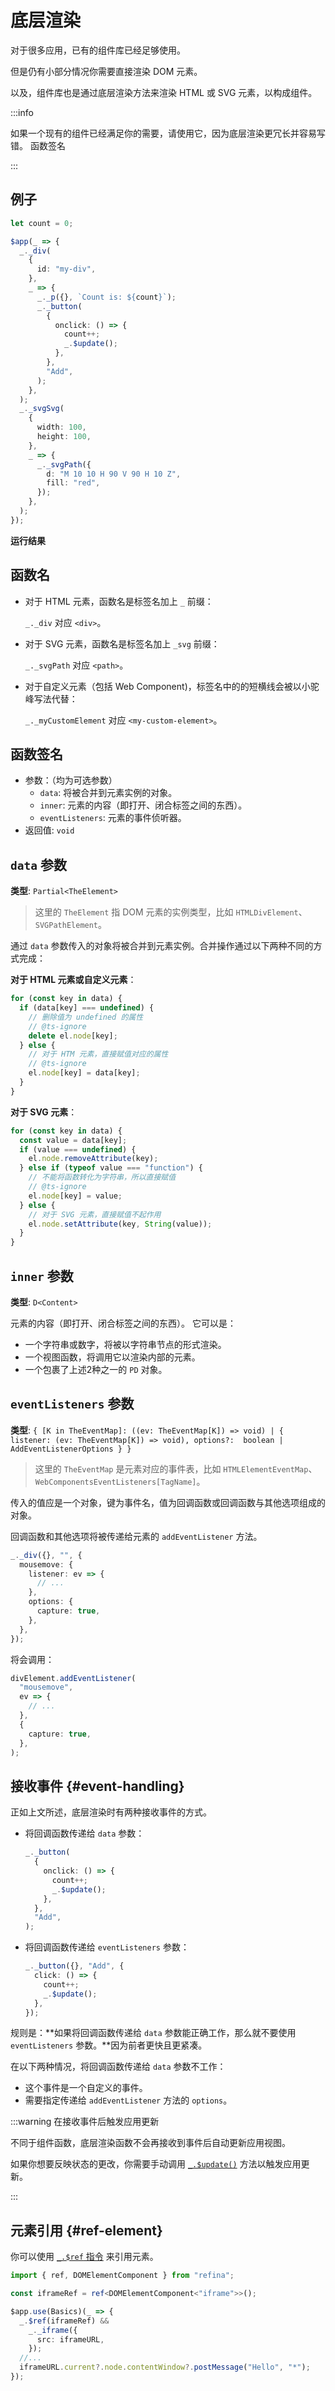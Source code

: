 <script setup>   
import LowlevelVue from "snippets/lowlevel.vue";
</script>

# 底层渲染

对于很多应用，已有的组件库已经足够使用。

但是仍有小部分情况你需要直接渲染 DOM 元素。

以及，组件库也是通过底层渲染方法来渲染 HTML 或 SVG 元素，以构成组件。

:::info

如果一个现有的组件已经满足你的需要，请使用它，因为底层渲染更冗长并容易写错。 函数签名

:::

## 例子

```ts
let count = 0;

$app(_ => {
  _._div(
    {
      id: "my-div",
    },
    _ => {
      _._p({}, `Count is: ${count}`);
      _._button(
        {
          onclick: () => {
            count++;
            _.$update();
          },
        },
        "Add",
      );
    },
  );
  _._svgSvg(
    {
      width: 100,
      height: 100,
    },
    _ => {
      _._svgPath({
        d: "M 10 10 H 90 V 90 H 10 Z",
        fill: "red",
      });
    },
  );
});
```

**运行结果**

<LowlevelVue />

## 函数名

- 对于 HTML 元素，函数名是标签名加上 `_` 前缀：

  `_._div` 对应 `<div>`。

- 对于 SVG 元素，函数名是标签名加上 `_svg` 前缀：

  `_._svgPath` 对应 `<path>`。

- 对于自定义元素（包括 Web Component)，标签名中的的短横线会被以小驼峰写法代替：

  `_._myCustomElement` 对应 `<my-custom-element>`。

## 函数签名

- 参数：（均为可选参数）
  - `data`: 将被合并到元素实例的对象。
  - `inner`: 元素的内容（即打开、闭合标签之间的东西）。
  - `eventListeners`: 元素的事件侦听器。
- 返回值: `void`

## `data` 参数

**类型**: `Partial<TheElement>`

> 这里的 `TheElement` 指 DOM 元素的实例类型，比如 `HTMLDivElement`、`SVGPathElement`。

通过 `data` 参数传入的对象将被合并到元素实例。合并操作通过以下两种不同的方式完成：

**对于 HTML 元素或自定义元素**：

```ts
for (const key in data) {
  if (data[key] === undefined) {
    // 删除值为 undefined 的属性
    // @ts-ignore
    delete el.node[key];
  } else {
    // 对于 HTM 元素，直接赋值对应的属性
    // @ts-ignore
    el.node[key] = data[key];
  }
}
```

**对于 SVG 元素**：

```ts
for (const key in data) {
  const value = data[key];
  if (value === undefined) {
    el.node.removeAttribute(key);
  } else if (typeof value === "function") {
    // 不能将函数转化为字符串，所以直接赋值
    // @ts-ignore
    el.node[key] = value;
  } else {
    // 对于 SVG 元素，直接赋值不起作用
    el.node.setAttribute(key, String(value));
  }
}
```

## `inner` 参数

**类型**: `D<Content>`

元素的内容（即打开、闭合标签之间的东西）。 它可以是：

- 一个字符串或数字，将被以字符串节点的形式渲染。
- 一个视图函数，将调用它以渲染内部的元素。
- 一个包裹了上述2种之一的 `PD` 对象。

## `eventListeners` 参数

**类型**: `{ [K in TheEventMap]: ((ev: TheEventMap[K]) => void) | { listener: (ev: TheEventMap[K]) => void), options?:  boolean | AddEventListenerOptions } }`

> 这里的 `TheEventMap` 是元素对应的事件表，比如 `HTMLElementEventMap`、`WebComponentsEventListeners[TagName]`。

传入的值应是一个对象，键为事件名，值为回调函数或回调函数与其他选项组成的对象。

回调函数和其他选项将被传递给元素的 `addEventListener` 方法。

```ts
_._div({}, "", {
  mousemove: {
    listener: ev => {
      // ...
    },
    options: {
      capture: true,
    },
  },
});
```

将会调用：

```ts
divElement.addEventListener(
  "mousemove",
  ev => {
    // ...
  },
  {
    capture: true,
  },
);
```

## 接收事件 {#event-handling}

正如上文所述，底层渲染时有两种接收事件的方式。

- 将回调函数传递给 `data` 参数：
  ```ts
  _._button(
    {
      onclick: () => {
        count++;
        _.$update();
      },
    },
    "Add",
  );
  ```
- 将回调函数传递给 `eventListeners` 参数：
  ```ts
  _._button({}, "Add", {
    click: () => {
      count++;
      _.$update();
    },
  });
  ```

规则是：\*\*如果将回调函数传递给 `data` 参数能正确工作，那么就不要使用 `eventListeners` 参数。\*\*因为前者更快且更紧凑。

在以下两种情况，将回调函数传递给 `data` 参数不工作：

- 这个事件是一个自定义的事件。
- 需要指定传递给 `addEventListener` 方法的 `options`。

:::warning 在接收事件后触发应用更新

不同于组件函数，底层渲染函数不会再接收到事件后自动更新应用视图。

如果你想要反映状态的更改，你需要手动调用 [`_.$update()`](../apis/directives.md#update) 方法以触发应用更新。

:::

## 元素引用 {#ref-element}

你可以使用 [`_.$ref` 指令](../apis/directives.md#ref) 来引用元素。

```ts
import { ref, DOMElementComponent } from "refina";

const iframeRef = ref<DOMElementComponent<"iframe">>();

$app.use(Basics)(_ => {
  _.$ref(iframeRef) &&
    _._iframe({
      src: iframeURL,
    });
  //...
  iframeURL.current?.node.contentWindow?.postMessage("Hello", "*");
});
```
